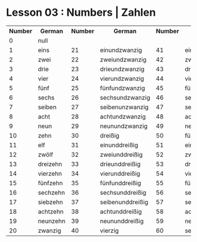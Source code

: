 # Lesson 03 : Numbers | Zahlen

<table>
  <tr>
    <th>Number</th>
    <th>German</th>
    <th>Number</th>
    <th>German</th>
    <th>Number</th>
    <th>German</th>
    <th>Number</th>
    <th>German</th>
    <th>Number</th>
    <th>German</th>
  </tr>
  
  <tr>
    <td>0</td>
    <td>null</td>
    <td></td>
    <td></td>
    <td></td>
    <td></td>
    <td></td>
    <td></td>
    <td></td>
    <td></td>
  </tr>
   
  <tr>
    <td>1</td>
    <td>eins</td>
    <td>21</td>
    <td>einundzwanzig</td>
    <td>41</td>
    <td>einundvierzig</td>
    <td>61</td>
    <td>einundsechzig</td>
    <td>81</td>
    <td>einundachtzig</td>
  </tr>
    
  <tr>
    <td>2</td>
    <td>zwei</td>
    <td>22</td>
    <td>zweiundzwanzig</td>
    <td>42</td>
    <td>zweiundvierzig</td>
    <td>62</td>
    <td>zweiundsechzig</td>
    <td>82</td>
    <td>zweiundachtzig</td>
  </tr>
    
  <tr>
    <td>3</td>
    <td>drie</td>
    <td>23</td>
    <td>drieundzwanzig</td>
    <td>43</td>
    <td>drieundvierzig</td>
    <td>63</td>
    <td>drieundsechzig</td>
    <td>83</td>
    <td>drieundachtzig</td>
  </tr>
    
  <tr>
    <td>4</td>
    <td>vier</td>
    <td>24</td>
    <td>vierundzwanzig</td>
    <td>44</td>
    <td>vierundvierzig</td>
    <td>64</td>
    <td>vierundsechzig</td>
    <td>84</td>
    <td>vierundachtzig</td>
  </tr>
    
  <tr>
    <td>5</td>
    <td>fünf</td>
    <td>25</td>
    <td>fünfundzwanzig</td>
    <td>45</td>
    <td>fünfundvierzig</td>
    <td>65</td>
    <td>fünfundsechzig</td>
    <td>85</td>
    <td>fünfundachtzig</td>
  </tr>
    
  <tr>
    <td>6</td>
    <td>sechs</td>
    <td>26</td>
    <td>sechsundzwanzig</td>
    <td>46</td>
    <td>sechsundvierzig</td>
    <td>66</td>
    <td>sechsundsechzig</td>
    <td>86</td>
    <td>sechsundachtzig</td>
  </tr>
    
  <tr>
    <td>7</td>
    <td>seiben</td>
    <td>27</td>
    <td>seibenunzwanzig</td>
    <td>47</td>
    <td>seibenundvierzig</td>
    <td>67</td>
    <td>seibenundsechzig</td>
    <td>87</td>
    <td>seibenundachtzig</td>
  </tr>
    
  <tr>
    <td>8</td>
    <td>acht</td>
    <td>28</td>
    <td>achtundzwanzig</td>
    <td>48</td>
    <td>achtundvierzig</td>
    <td>68</td>
    <td>achtundsechzig</td>
    <td>88</td>
    <td>achtundachtzig</td>
  </tr>
    
  <tr>
    <td>9</td>
    <td>neun</td>
    <td>29</td>
    <td>neunundzwanzig</td>
    <td>49</td>
    <td>neunundvierzig</td>
    <td>69</td>
    <td>neunundsechzig</td>
    <td>89</td>
    <td>neunundachtzig</td>
  </tr>
    
  <tr>
    <td>10</td>
    <td>zehn</td>
    <td>30</td>
    <td>dreißig</td>
    <td>50</td>
    <td>fünfzig</td>
    <td>70</td>
    <td>seibzig</td>
    <td>90</td>
    <td>neunzig</td>
  </tr>
    
  <tr>
    <td>11</td>
    <td>elf</td>
    <td>31</td>
    <td>einunddreißig</td>
    <td>51</td>
    <td>einundfünfzig</td>
    <td>71</td>
    <td>einundseibzig</td>
    <td>91</td>
    <td>einundneunzig</td>
  </tr>
    
  <tr>
    <td>12</td>
    <td>zwölf</td>
    <td>32</td>
    <td>zweiunddreißig</td>
    <td>52</td>
    <td>zweiundfünfzig</td>
    <td>72</td>
    <td>zweiundseibzig</td>
    <td>92</td>
    <td>zweiundneunzig</td>
  </tr>
    
  <tr>
    <td>13</td>
    <td>dreizehn</td>
    <td>33</td>
    <td>drieunddreißig</td>
    <td>53</td>
    <td>drieundfünfzig</td>
    <td>73</td>
    <td>drieundseibzig</td>
    <td>93</td>
    <td>drieundneunzig</td>
  </tr>
    
  <tr>
    <td>14</td>
    <td>vierzehn</td>
    <td>34</td>
    <td>vierunddreißig</td>
    <td>54</td>
    <td>vierundfünfzig</td>
    <td>74</td>
    <td>vierundseibzig</td>
    <td>94</td>
    <td>vierundneunzig</td>
  </tr>
    
  <tr>
    <td>15</td>
    <td>fünfzehn</td>
    <td>35</td>
    <td>fünfunddreißig</td>
    <td>55</td>
    <td>fünfundfünfzig</td>
    <td>75</td>
    <td>fünfundseibzig</td>
    <td>95</td>
    <td>fünfundneunzig</td>
  </tr>
    
  <tr>
    <td>16</td>
    <td>sechzehn</td>
    <td>36</td>
    <td>sechsunddreißig</td>
    <td>56</td>
    <td>sechsundfünfzig</td>
    <td>76</td>
    <td>sechsundseibzig</td>
    <td>96</td>
    <td>sechsundneunzig</td>
  </tr>
    
  <tr>
    <td>17</td>
    <td>siebzehn</td>
    <td>37</td>
    <td>seibenunddreißig</td>
    <td>57</td>
    <td>seibenundfünfzig</td>
    <td>77</td>
    <td>seibenundseibzig</td>
    <td>97</td>
    <td>seibenundneunzig</td>
  </tr>
    
  <tr>
    <td>18</td>
    <td>achtzehn</td>
    <td>38</td>
    <td>achtunddreißig</td>
    <td>58</td>
    <td>achtundfünfzig</td>
    <td>78</td>
    <td>achtundseibzig</td>
    <td>98</td>
    <td>achtundneunzig</td>
  </tr>
    
  <tr>
    <td>19</td>
    <td>neunzehn</td>
    <td>39</td>
    <td>neununddreißig</td>
    <td>59</td>
    <td>neunundfünfzig</td>
    <td>79</td>
    <td>neunundseibzig</td>
    <td>99</td>
    <td>neunundneunzig</td>
  </tr>
    
  <tr>
    <td>20</td>
    <td>zwanzig</td>
    <td>40</td>
    <td>vierzig</td>
    <td>60</td>
    <td>sechzig</td>
    <td>80</td>
    <td>achtzig</td>
    <td>100</td>
    <td>(ein)hundert</td>
  </tr>
  
</table>
